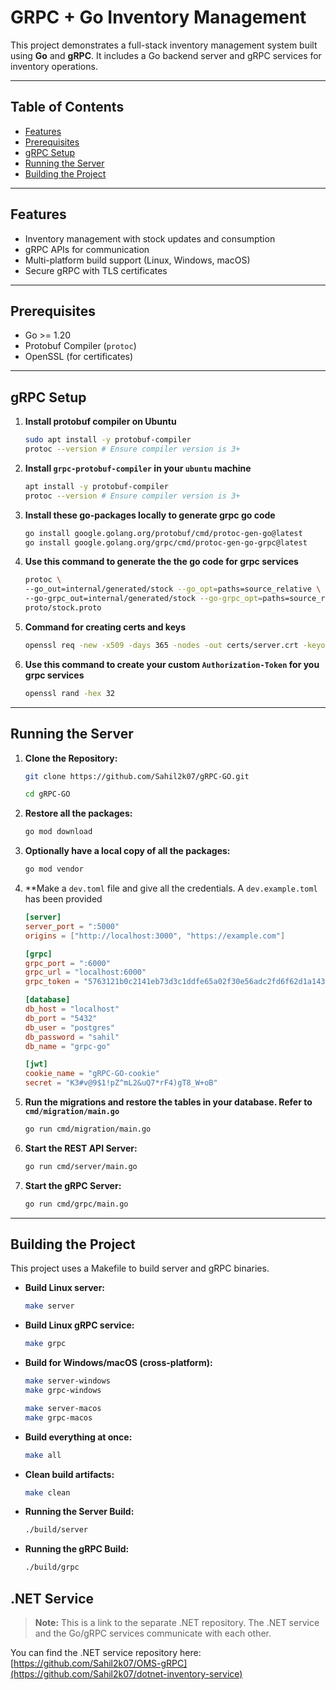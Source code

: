 # GRPC + Go Inventory Management

This project demonstrates a full-stack inventory management system built using **Go** and **gRPC**. It includes a Go backend server and gRPC services for inventory operations.

---

## Table of Contents

- [Features](#features)
- [Prerequisites](#prerequisites)
- [gRPC Setup](#grpc-setup)
- [Running the Server](#running-the-server)
- [Building the Project](#building-the-project)

---

## Features

- Inventory management with stock updates and consumption
- gRPC APIs for communication
- Multi-platform build support (Linux, Windows, macOS)
- Secure gRPC with TLS certificates

---

## Prerequisites

- Go >= 1.20
- Protobuf Compiler (`protoc`)
- OpenSSL (for certificates)

---

## gRPC Setup

1. **Install protobuf compiler on Ubuntu**

   ```bash
   sudo apt install -y protobuf-compiler
   protoc --version # Ensure compiler version is 3+
   ```

2. **Install `grpc-protobuf-compiler` in your `ubuntu` machine**

   ```bash
   apt install -y protobuf-compiler
   protoc --version # Ensure compiler version is 3+
   ```

3. **Install these go-packages locally to generate grpc go code**

   ```bash
   go install google.golang.org/protobuf/cmd/protoc-gen-go@latest
   go install google.golang.org/grpc/cmd/protoc-gen-go-grpc@latest
   ```

4. **Use this command to generate the the go code for grpc services**

   ```bash
   protoc \
   --go_out=internal/generated/stock --go_opt=paths=source_relative \
   --go-grpc_out=internal/generated/stock --go-grpc_opt=paths=source_relative \
   proto/stock.proto
   ```

5. **Command for creating certs and keys**

   ```bash
   openssl req -new -x509 -days 365 -nodes -out certs/server.crt -keyout certs/server.key -subj "/CN=localhost"
   ```

6. **Use this command to create your custom `Authorization-Token` for you grpc services**

   ```bash
   openssl rand -hex 32
   ```

---

## Running the Server

1. **Clone the Repository:**

   ```bash
   git clone https://github.com/Sahil2k07/gRPC-GO.git

   cd gRPC-GO
   ```

2. **Restore all the packages:**

   ```bash
   go mod download
   ```

3. **Optionally have a local copy of all the packages:**

   ```bash
   go mod vendor
   ```

4. \*\*Make a `dev.toml` file and give all the credentials. A `dev.example.toml` has been provided

   ```toml
   [server]
   server_port = ":5000"
   origins = ["http://localhost:3000", "https://example.com"]

   [grpc]
   grpc_port = ":6000"
   grpc_url = "localhost:6000"
   grpc_token = "5763121b0c2141eb73d3c1ddfe65a02f30e56adc2fd6f62d1a143f38dc1f3680"

   [database]
   db_host = "localhost"
   db_port = "5432"
   db_user = "postgres"
   db_password = "sahil"
   db_name = "grpc-go"

   [jwt]
   cookie_name = "gRPC-GO-cookie"
   secret = "K3#v@9$1!pZ^mL2&uQ7*rF4)gT8_W+oB"
   ```

5. **Run the migrations and restore the tables in your database. Refer to `cmd/migration/main.go`**

   ```bash
   go run cmd/migration/main.go
   ```

6. **Start the REST API Server:**

   ```bash
   go run cmd/server/main.go
   ```

7. **Start the gRPC Server:**

   ```bash
   go run cmd/grpc/main.go
   ```

---

## Building the Project

This project uses a Makefile to build server and gRPC binaries.

- **Build Linux server:**

  ```bash
  make server
  ```

- **Build Linux gRPC service:**

  ```bash
  make grpc
  ```

- **Build for Windows/macOS (cross-platform):**

  ```bash
  make server-windows
  make grpc-windows
  ```

  ```bash
  make server-macos
  make grpc-macos
  ```

- **Build everything at once:**

  ```bash
  make all
  ```

- **Clean build artifacts:**

  ```bash
  make clean
  ```

- **Running the Server Build:**

  ```bash
  ./build/server
  ```

- **Running the gRPC Build:**

  ```bash
  ./build/grpc
  ```

## .NET Service

> **Note:** This is a link to the separate .NET repository. The .NET service and the Go/gRPC services communicate with each other.

You can find the .NET service repository here: [https://github.com/Sahil2k07/OMS-gRPC](https://github.com/Sahil2k07/dotnet-inventory-service)
